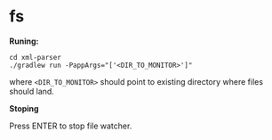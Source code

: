 # fs
**Runing:**
```
cd xml-parser
./gradlew run -PappArgs="['<DIR_TO_MONITOR>']"
```
where `<DIR_TO_MONITOR>` should point to existing directory where files should land.

**Stoping**

Press ENTER to stop file watcher.
